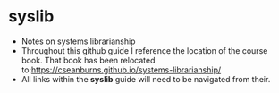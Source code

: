 # syslib
* Notes on systems librarianship
* Throughout this github guide I reference the location of the course book. That book has been relocated to:https://cseanburns.github.io/systems-librarianship/
* All links within the **syslib** guide will need to be navigated from their. 
